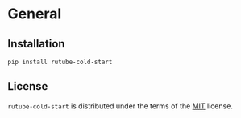 # General

## Installation

```console
pip install rutube-cold-start
```

## License

`rutube-cold-start` is distributed under the terms of the [MIT](https://spdx.org/licenses/MIT.html) license.
